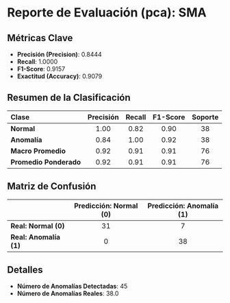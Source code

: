 # Reporte de Evaluación (pca): SMA

## Métricas Clave
- **Precisión (Precision)**: 0.8444
- **Recall**: 1.0000
- **F1-Score**: 0.9157
- **Exactitud (Accuracy)**: 0.9079

## Resumen de la Clasificación
| Clase | Precisión | Recall | F1-Score | Soporte |
|:---|:---:|:---:|:---:|:---:|
| **Normal** | 1.00 | 0.82 | 0.90 | 38 |
| **Anomalía** | 0.84 | 1.00 | 0.92 | 38 |
| **Macro Promedio** | 0.92 | 0.91 | 0.91 | 76 |
| **Promedio Ponderado** | 0.92 | 0.91 | 0.91 | 76 |

## Matriz de Confusión
| | Predicción: Normal (0) | Predicción: Anomalía (1) |
|---|:---:|:---:|
| **Real: Normal (0)** | 31 | 7 |
| **Real: Anomalía (1)** | 0 | 38 |

## Detalles
- **Número de Anomalías Detectadas**: 45
- **Número de Anomalías Reales**: 38.0

